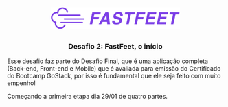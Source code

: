 <h1 align="center">
  <img alt="Fastfeet" title="Fastfeet" src="logo/logo.png" width="300px" />
</h1>

<h3 align="center">
  Desafio 2: FastFeet, o início
</h3>


<p>Esse desafio faz parte do Desafio Final, que é uma aplicação completa (Back-end, Front-end e Mobile) que é avaliada para emissão do Certificado do Bootcamp GoStack, por isso é fundamental que ele seja feito com muito empenho!</p>

<p>Começando a primeira etapa dia 29/01 de quatro partes. </p>


